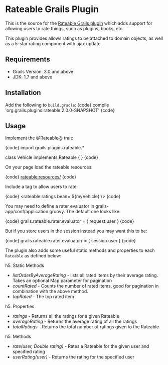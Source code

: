Rateable Grails Plugin
=========================

This is the source for the [Rateable Grails plugin][1] which adds support for allowing users to rate things, such as plugins, books, etc.

This plugin provides allows ratings to be attached to domain objects, as well as a 5-star rating component with ajax update.

## Requirements

* Grails Version: 3.0 and above
* JDK: 1.7 and above


## Installation

Add the following to `build.gradle`:
{code}
compile 'org.grails.plugins:rateable:2.0.0-SNAPSHOT'
{code}

## Usage

Implement the @Rateable@ trait:

{code}
import grails.plugins.rateable.*

class Vehicle implements Rateable {
}
{code}

On your page load the rateable resources:

{code}
<rateable:resources/>
{code}

Include a tag to allow users to rate:

{code}
<rateable:ratings bean='${myVehicle}'/>
{code}


You may need to define a rater evaluator in grails-app/conf/application.groovy. The default one looks like:

{code}
grails.rateable.rater.evaluator = { request.user }
{code}

But if you store users in the session instead you may want this to be:

{code}
grails.rateable.rater.evaluatorr = { session.user }
{code}

The plugin also adds some useful static methods and properties to each `Rateable` as defined below:

h5. Static Methods

* *listOrderByAverageRating* - lists all rated items by their average rating. Takes an optional Map parameter for pagination
* *countRated* -  Counts the number of rated items, good for pagination in combination with the above method.
* *topRated* -  The top rated item

h5. Properties

* *ratings* - Returns all the ratings for a given Rateable
* *averageRating* -  Returns the average rating of all the ratings
* *totalRatings* - Returns the total number of ratings given to the Rateable

h5. Methods 

* *rate(user, Double rating)* - Rates a Rateable for the given user and specified rating
* *userRating(user)* - Returns the rating for the specified user

[1]: http://grails.org/plugin/rateable
